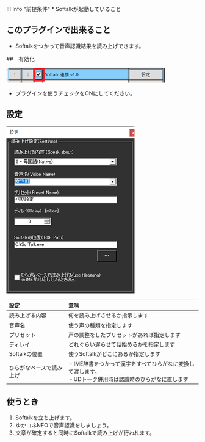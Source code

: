 !!! Info "前提条件"
    * Softalkが起動していること

## このプラグインで出来ること

* Softalkをつかって音声認識結果を読み上げできます。

##　有効化

![棒読み](images/plugin_softalk_p1.png)

* プラグインを使うチェックをONにしてください。

## 設定

![棒読み](images/plugin_softalk_p2.png)

|設定|意味|
|:--|:---|
|読み上げる内容|何を読み上げさせるか指示します|
|音声名|使う声の種類を指定します|
|プリセット|声の調整をしたプリセットがあれば指定します|
|ディレイ|どれぐらい遅らせて話始めるかを指定します|
|Softalkの位置|使うSoftalkがどこにあるか指定します|
|ひらがなベースで読み上げ|・IME辞書をつかって漢字をすべてひらがなに変換して渡します。<br>・UDトーク併用時は認識時のひらがなに直します|

## 使うとき

1. Softalkを立ち上げます。
1. ゆかコネNEOで音声認識をしましょう。
1. 文章が確定すると同時にSoftalkで読み上げが行われます。
